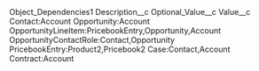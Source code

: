 <?xml version="1.0" encoding="UTF-8"?>
<CustomMetadata xmlns="http://soap.sforce.com/2006/04/metadata" xmlns:xsi="http://www.w3.org/2001/XMLSchema-instance" xmlns:xsd="http://www.w3.org/2001/XMLSchema">
    <label>Object_Dependencies1</label>
    <values>
        <field>Description__c</field>
        <value xsi:nil="true"/>
    </values>
    <values>
        <field>Optional_Value__c</field>
        <value xsi:nil="true"/>
    </values>
    <values>
        <field>Value__c</field>
        <value xsi:type="xsd:string">Contact:Account
Opportunity:Account
OpportunityLineItem:PricebookEntry,Opportunity,Account
OpportunityContactRole:Contact,Opportunity
PricebookEntry:Product2,Pricebook2
Case:Contact,Account
Contract:Account</value>
    </values>
</CustomMetadata>
